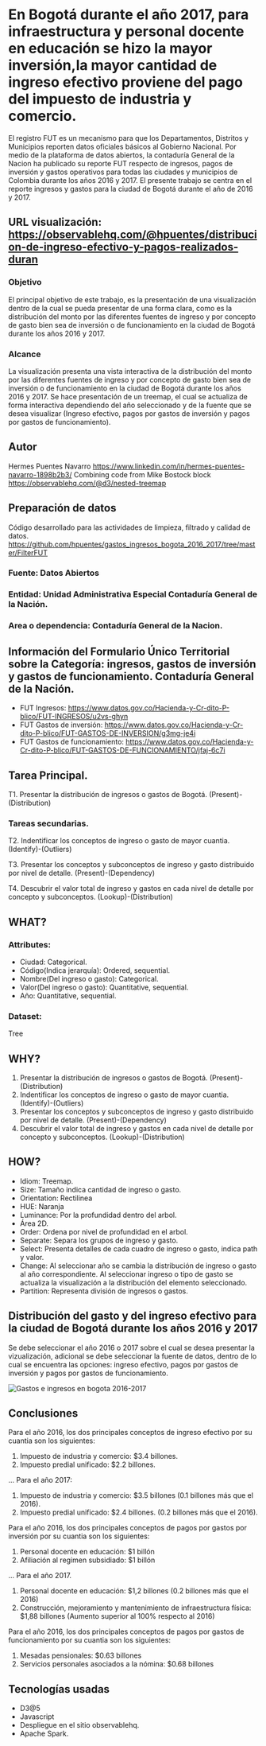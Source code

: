 # En Bogotá durante el año 2017, para infraestructura y personal docente en educación se hizo la mayor inversión,la mayor cantidad de ingreso efectivo proviene del pago del impuesto de industria y comercio.

El registro FUT es un mecanismo para que los Departamentos, Distritos y Municipios reporten datos oficiales básicos al Gobierno Nacional. Por medio de la plataforma de datos abiertos, la contaduría General de la Nacion ha publicado su reporte FUT respecto de ingresos, pagos de inversión y gastos operativos para todas las ciudades y municipios de Colombia durante los años 2016 y 2017. El presente trabajo se centra en el reporte ingresos y gastos para la ciudad de Bogotá durante el año de 2016 y 2017.

## URL visualización: https://observablehq.com/@hpuentes/distribucion-de-ingreso-efectivo-y-pagos-realizados-duran

### Objetivo 

El principal objetivo de este trabajo, es la presentación de una visualización dentro de la cual se pueda presentar de una forma clara, como es la distribución del monto por las diferentes fuentes de ingreso y por concepto de gasto bien sea de inversión o de funcionamiento en la ciudad de Bogotá durante los años 2016 y 2017.

### Alcance

La visualización presenta una vista interactiva de la distribución del monto por las diferentes fuentes de ingreso y por concepto de gasto bien sea de inversión o de funcionamiento en la ciudad de Bogotá durante los años 2016 y 2017. Se hace presentación de un treemap, el cual se actualiza de forma interactiva dependiendo del año seleccionado y de la fuente que se desea visualizar (Ingreso efectivo, pagos por gastos de inversión y pagos por gastos de funcionamiento).

## Autor
Hermes Puentes Navarro https://www.linkedin.com/in/hermes-puentes-navarro-1898b2b3/
Combining code from Mike Bostock block https://observablehq.com/@d3/nested-treemap

## Preparación de datos
Código desarrollado para las actividades de limpieza, filtrado y calidad de datos.
https://github.com/hpuentes/gastos_ingresos_bogota_2016_2017/tree/master/FilterFUT

### Fuente: Datos Abiertos 
### Entidad: Unidad Administrativa Especial Contaduría General de la Nación.
### Area o dependencia: Contaduría General de la Nacion. 
## Información del Formulario Único Territorial sobre la Categoría: ingresos, gastos de inversión y gastos de funcionamiento. Contaduría General de la Nación.
* FUT Ingresos: https://www.datos.gov.co/Hacienda-y-Cr-dito-P-blico/FUT-INGRESOS/u2vs-ghyn
* FUT Gastos de inversión: https://www.datos.gov.co/Hacienda-y-Cr-dito-P-blico/FUT-GASTOS-DE-INVERSION/g3mg-je4i
* FUT Gastos de funcionamiento: https://www.datos.gov.co/Hacienda-y-Cr-dito-P-blico/FUT-GASTOS-DE-FUNCIONAMIENTO/jfaj-6c7i

## Tarea Principal.
T1. Presentar la distribución de ingresos o gastos de Bogotá. 
(Present)-(Distribution)

### Tareas secundarias.
T2. Indentificar los conceptos de ingreso o gasto de mayor cuantia. 
(Identify)-(Outliers)

T3. Presentar los conceptos y subconceptos de ingreso y gasto distribuido por nivel de detalle. 
(Present)-(Dependency)

T4. Descubrir el valor total de ingreso y gastos en cada nivel de detalle por concepto y subconceptos. 
(Lookup)-(Distribution)

## WHAT?
### Attributes: 
* Ciudad: Categorical.
* Código(Indica jerarquía): Ordered, sequential.
* Nombre(Del ingreso o gasto): Categorical.
* Valor(Del ingreso o gasto): Quantitative, sequential.
* Año: Quantitative, sequential.

### Dataset:
Tree

## WHY?
1. Presentar la distribución de ingresos o gastos de Bogotá. (Present)-(Distribution)
2. Indentificar los conceptos de ingreso o gasto de mayor cuantia. (Identify)-(Outliers)
3. Presentar los conceptos y subconceptos de ingreso y gasto distribuido por nivel de detalle. (Present)-(Dependency)
4. Descubrir el valor total de ingreso y gastos en cada nivel de detalle por concepto y subconceptos. (Lookup)-(Distribution)

## HOW?
* Idiom: Treemap.
* Size: Tamaño indica cantidad de ingreso o gasto.
* Orientation: Rectilinea
* HUE: Naranja
* Luminance: Por la profundidad dentro del arbol.
* Área 2D.
* Order: Ordena por nivel de profundidad en el arbol.
* Separate: Separa los grupos de ingreso y gasto.
* Select: Presenta detalles de cada cuadro de ingreso o gasto, indica path y valor.
* Change: Al seleccionar año se cambia la distribución de ingreso o gasto al año correspondiente. Al seleccionar ingreso o tipo de gasto se actualiza la visualización a la distribución del elemento seleccionado.
* Partition: Representa división de ingresos o gastos.

## Distribución del gasto y del ingreso efectivo para la ciudad de Bogotá durante los años 2016 y 2017
Se debe seleccionar el año 2016 o 2017 sobre el cual se desea presentar la vizualización, adicional se debe seleccionar la fuente de datos, dentro de lo cual se encuentra las opciones: ingreso efectivo, pagos por gastos de inversión y pagos por gastos de funcionamiento.

![Gastos e ingresos en bogota 2016-2017](https://github.com/hpuentes/gastos_ingresos_bogota_2016_2017/blob/master/ingreso-gasto.png?raw=true)

## Conclusiones 
Para el año 2016, los dos principales conceptos de ingreso efectivo por su cuantia son los siguientes:
1. Impuesto de industria y comercio: $3.4 billones.
2. Impuesto predial unificado: $2.2 billones.

... Para el año 2017:
1. Impuesto de industria y comercio: $3.5 billones (0.1 billones más que el 2016).
2. Impuesto predial unificado: $2.4 billones. (0.2 billones más que el 2016).

Para el año 2016, los dos principales conceptos de pagos por gastos por inversión por su cuantia son los siguientes: 
1. Personal docente en educación: $1 billón
2. Afiliación al regimen subsidiado: $1 billón

... Para el año 2017.
1. Personal docente en educación: $1,2 billones (0.2 billones más que el 2016)
2. Construcción, mejoramiento y mantenimiento de infraestructura física: $1,88 billones (Aumento superior al 100% respecto al 2016)

Para el año 2016, los dos principales conceptos de pagos por gastos de funcionamiento por su cuantia son los siguientes:
1. Mesadas pensionales: $0.63 billones
2. Servicios personales asociados a la nómina: $0.68 billones

## Tecnologías usadas
* D3@5
* Javascript
* Despliegue en el sitio observablehq.
* Apache Spark.
